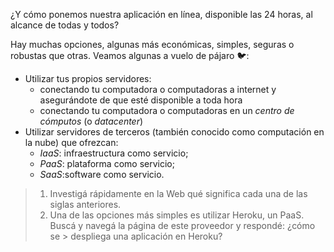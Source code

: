 ¿Y cómo ponemos nuestra aplicación en línea, disponible las 24 horas, al alcance de todas y todos?

Hay muchas opciones, algunas más económicas, simples, seguras o robustas que otras. Veamos algunas a vuelo de pájaro :bird:: 

* Utilizar tus propios servidores:
  * conectando tu computadora o computadoras a internet y asegurándote de que esté disponible a toda hora
  * conectando tu computadora o computadoras en un _centro de cómputos_ (o _datacenter_) 
* Utilizar servidores de terceros (también conocido como computación en la nube) que ofrezcan:
  * _IaaS_: infraestructura como servicio;
  * _PaaS_: plataforma como servicio; 
  * _SaaS_:software como servicio.

> 1. Investigá rápidamente en la Web qué significa cada una de las siglas anteriores. 
> 1. Una de las opciones más simples es utilizar Heroku, un PaaS. Buscá y navegá la página de este proveedor y respondé: ¿cómo se > despliega una aplicación en Heroku? 
> 
